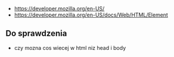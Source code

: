 - https://developer.mozilla.org/en-US/
- https://developer.mozilla.org/en-US/docs/Web/HTML/Element

## Do sprawdzenia

- czy mozna cos wiecej w html niz head i body